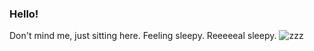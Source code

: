 ### Hello!
Don't mind me, just sitting here. Feeling sleepy. Reeeeeal sleepy.
![zzz](https://i.gifer.com/IK9c.gif)
